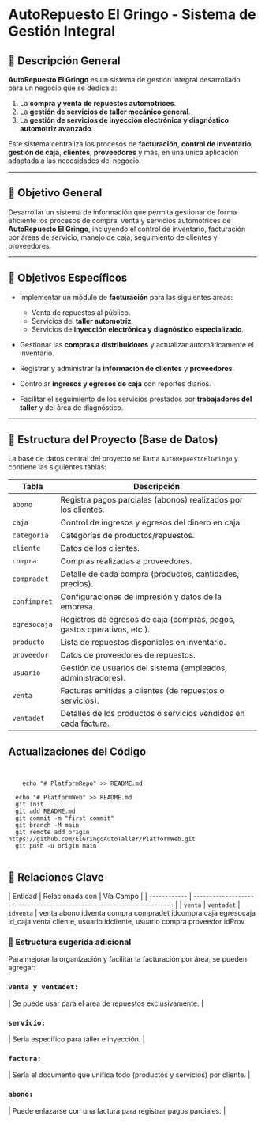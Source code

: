 # AutoRepuesto El Gringo - Sistema de Gestión Integral

## 📌 Descripción General

**AutoRepuesto El Gringo** es un sistema de gestión integral desarrollado para un negocio que se dedica a:

1. La **compra y venta de repuestos automotrices**.
2. La **gestión de servicios de taller mecánico general**.
3. La **gestión de servicios de inyección electrónica y diagnóstico automotriz avanzado**.

Este sistema centraliza los procesos de **facturación**, **control de inventario**, **gestión de caja**, **clientes**, **proveedores** y más, en una única aplicación adaptada a las necesidades del negocio.

---

## 🎯 Objetivo General

Desarrollar un sistema de información que permita gestionar de forma eficiente los procesos de compra, venta y servicios automotrices de **AutoRepuesto El Gringo**, incluyendo el control de inventario, facturación por áreas de servicio, manejo de caja, seguimiento de clientes y proveedores.

---

## 🎯 Objetivos Específicos

- Implementar un módulo de **facturación** para las siguientes áreas:

  - Venta de repuestos al público.
  - Servicios del **taller automotriz**.
  - Servicios de **inyección electrónica y diagnóstico especializado**.

- Gestionar las **compras a distribuidores** y actualizar automáticamente el inventario.

- Registrar y administrar la **información de clientes** y **proveedores**.

- Controlar **ingresos y egresos de caja** con reportes diarios.

- Facilitar el seguimiento de los servicios prestados por **trabajadores del taller** y del área de diagnóstico.

---

## 🧱 Estructura del Proyecto (Base de Datos)

La base de datos central del proyecto se llama `AutoRepuestoElGringo` y contiene las siguientes tablas:

| Tabla        | Descripción                                                             |
| ------------ | ----------------------------------------------------------------------- |
| `abono`      | Registra pagos parciales (abonos) realizados por los clientes.          |
| `caja`       | Control de ingresos y egresos del dinero en caja.                       |
| `categoria`  | Categorías de productos/repuestos.                                      |
| `cliente`    | Datos de los clientes.                                                  |
| `compra`     | Compras realizadas a proveedores.                                       |
| `compradet`  | Detalle de cada compra (productos, cantidades, precios).                |
| `confimpret` | Configuraciones de impresión y datos de la empresa.                     |
| `egresocaja` | Registros de egresos de caja (compras, pagos, gastos operativos, etc.). |
| `producto`   | Lista de repuestos disponibles en inventario.                           |
| `proveedor`  | Datos de proveedores de repuestos.                                      |
| `usuario`    | Gestión de usuarios del sistema (empleados, administradores).           |
| `venta`      | Facturas emitidas a clientes (de repuestos o servicios).                |
| `ventadet`   | Detalles de los productos o servicios vendidos en cada factura.         |

## Actualizaciones del Código

```git


    echo "# PlatformRepo" >> README.md

  echo "# PlatformWeb" >> README.md
  git init
  git add README.md
  git commit -m "first commit"
  git branch -M main
  git remote add origin https://github.com/ElGringoAutoTaller/PlatformWeb.git
  git push -u origin main
  
```

## 📌 Relaciones Clave

| Entidad |
Relacionada con |
Vía Campo
|
| ------------ | ----------------------------------------------------------------------- |
| `venta` | `ventadet` | `idventa` |
venta abono idventa
compra compradet idcompra
caja egresocaja id_caja
venta cliente, usuario idcliente, usuario
compra proveedor idProv

### 🔧 Estructura sugerida adicional

Para mejorar la organización y facilitar la facturación por área, se pueden agregar:

### `venta y ventadet:`

| Se puede usar para el área de repuestos exclusivamente. |

### `servicio:`

| Sería específico para taller e inyección. |

### `factura:`

| Sería el documento que unifica todo (productos y servicios) por cliente. |

### `abono:`

| Puede enlazarse con una factura para registrar pagos parciales. |
